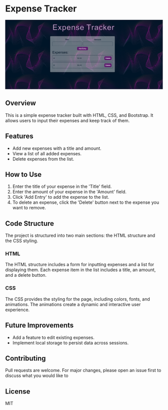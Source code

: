 # Expense Tracker
![Description of the image](https://raw.githubusercontent.com/Spydiecy/Expense_Tracker/main/fee%20project%20image.png)

## Overview
This is a simple expense tracker built with HTML, CSS, and Bootstrap. It allows users to input their expenses and keep track of them.

## Features
- Add new expenses with a title and amount.
- View a list of all added expenses.
- Delete expenses from the list.

## How to Use
1. Enter the title of your expense in the 'Title' field.
2. Enter the amount of your expense in the 'Amount' field.
3. Click 'Add Entry' to add the expense to the list.
4. To delete an expense, click the 'Delete' button next to the expense you want to remove.

## Code Structure
The project is structured into two main sections: the HTML structure and the CSS styling.

### HTML
The HTML structure includes a form for inputting expenses and a list for displaying them. Each expense item in the list includes a title, an amount, and a delete button.

### CSS
The CSS provides the styling for the page, including colors, fonts, and animations. The animations create a dynamic and interactive user experience.

## Future Improvements
- Add a feature to edit existing expenses.
- Implement local storage to persist data across sessions.

## Contributing
Pull requests are welcome. For major changes, please open an issue first to discuss what you would like to 

## License
MIT
